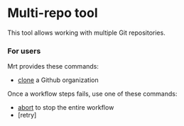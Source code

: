 # Multi-repo tool

This tool allows working with multiple Git repositories.

### For users

Mrt provides these commands:

- [clone](documentation/clone.md) a Github organization

Once a workflow steps fails, use one of these commands:

- [abort](documentation/abort.md) to stop the entire workflow
- [retry]
